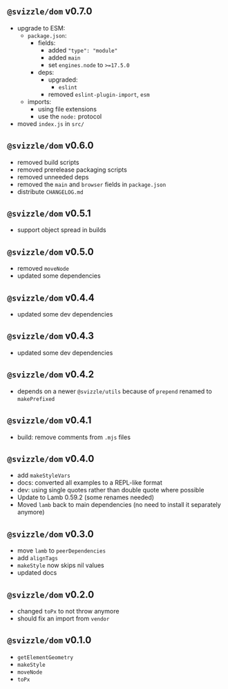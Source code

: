 ## `@svizzle/dom` v0.7.0

- upgrade to ESM:
	- `package.json`:
		- fields:
			- added `"type": "module"`
			- added `main`
			- set `engines.node` to `>=17.5.0`
		- deps:
			- upgraded:
				- `eslint`
			- removed `eslint-plugin-import`, `esm`
	- imports:
		- using file extensions
		- use the `node:` protocol
- moved `index.js` in `src/`

## `@svizzle/dom` v0.6.0

- removed build scripts
- removed prerelease packaging scripts
- removed unneeded deps
- removed the `main` and `browser` fields in `package.json`
- distribute `CHANGELOG.md`

## `@svizzle/dom` v0.5.1

- support object spread in builds

## `@svizzle/dom` v0.5.0

- removed `moveNode`
- updated some dependencies

## `@svizzle/dom` v0.4.4

- updated some dev dependencies

## `@svizzle/dom` v0.4.3

- updated some dev dependencies

## `@svizzle/dom` v0.4.2

- depends on a newer `@svizzle/utils` because of `prepend` renamed to `makePrefixed`

## `@svizzle/dom` v0.4.1

- build: remove comments from `.mjs` files

## `@svizzle/dom` v0.4.0

- add `makeStyleVars`
- docs: converted all examples to a REPL-like format
- dev: using single quotes rather than double quote where possible
- Update to Lamb 0.59.2 (some renames needed)
- Moved `lamb` back to main dependencies (no need to install it separately anymore)

## `@svizzle/dom` v0.3.0

- move `lamb` to `peerDependencies`
- add `alignTags`
- `makeStyle` now skips nil values
- updated docs

## `@svizzle/dom` v0.2.0

- changed `toPx` to not throw anymore
- should fix an import from `vendor`

## `@svizzle/dom` v0.1.0

- `getElementGeometry`
- `makeStyle`
- `moveNode`
- `toPx`
